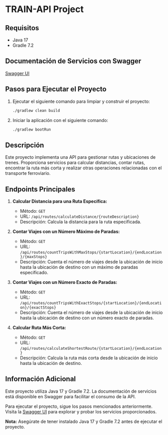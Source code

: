 # TRAIN-API Project

## Requisitos
- Java 17
- Gradle 7.2

## Documentación de Servicios con Swagger
[Swagger UI](http://localhost:8080/swagger-ui/index.html)

## Pasos para Ejecutar el Proyecto
1. Ejecutar el siguiente comando para limpiar y construir el proyecto:
    ```bash
    ./gradlew clean build
    ```

2. Iniciar la aplicación con el siguiente comando:
    ```bash
    ./gradlew bootRun
    ```

## Descripción
Este proyecto implementa una API para gestionar rutas y ubicaciones de trenes. Proporciona servicios para calcular distancias, contar rutas, encontrar la ruta más corta y realizar otras operaciones relacionadas con el transporte ferroviario.

## Endpoints Principales
1. **Calcular Distancia para una Ruta Específica:**
    - Método: `GET`
    - URL: `/api/routes/calculateDistance/{routeDescription}`
    - Descripción: Calcula la distancia para la ruta especificada.

2. **Contar Viajes con un Número Máximo de Paradas:**
    - Método: `GET`
    - URL: `/api/routes/countTripsWithMaxStops/{startLocation}/{endLocation}/{maxStops}`
    - Descripción: Cuenta el número de viajes desde la ubicación de inicio hasta la ubicación de destino con un máximo de paradas especificado.

3. **Contar Viajes con un Número Exacto de Paradas:**
    - Método: `GET`
    - URL: `/api/routes/countTripsWithExactStops/{startLocation}/{endLocation}/{exactStops}`
    - Descripción: Cuenta el número de viajes desde la ubicación de inicio hasta la ubicación de destino con un número exacto de paradas.

4. **Calcular Ruta Más Corta:**
    - Método: `GET`
    - URL: `/api/routes/calculateShortestRoute/{startLocation}/{endLocation}`
    - Descripción: Calcula la ruta más corta desde la ubicación de inicio hasta la ubicación de destino.

## Información Adicional
Este proyecto utiliza Java 17 y Gradle 7.2. La documentación de servicios está disponible en Swagger para facilitar el consumo de la API.

Para ejecutar el proyecto, sigue los pasos mencionados anteriormente. Visita la [Swagger UI](http://localhost:8080/swagger-ui/index.html) para explorar y probar los servicios proporcionados.

**Nota:** Asegúrate de tener instalado Java 17 y Gradle 7.2 antes de ejecutar el proyecto.
